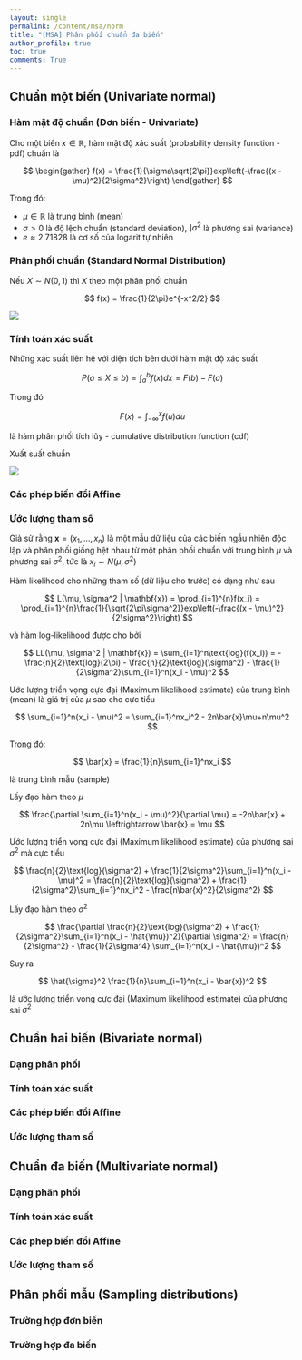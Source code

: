 ```yaml
---
layout: single
permalink: /content/msa/norm
title: "[MSA] Phân phối chuẩn đa biến"
author_profile: true
toc: true
comments: True
---
```


## Chuẩn một biến (Univariate normal)

### Hàm mật độ chuẩn (Đơn biến - Univariate)

Cho một biến $x \in \mathbb{R}$, hàm mật độ xác suất (probability density function - pdf) chuẩn là

$$
\begin{gather}
f(x) = \frac{1}{\sigma\sqrt{2\pi}}exp\left(-\frac{(x - \mu)^2}{2\sigma^2}\right)
\end{gather}
$$

Trong đó:
- $\mu \in \mathbb{R}$ là trung bình (mean)
- $\sigma > 0$ là độ lệch chuẩn (standard deviation), $]\sigma^2$ là phương sai (variance)
- $e \approx 2.71828$ là cơ số của logarit tự nhiên

### Phân phối chuẩn (Standard Normal Distribution)

Nếu $X \sim N(0, 1)$ thì $X$ theo một phân phối chuẩn

$$
f(x) = \frac{1}{2\pi}e^{-x^2/2}
$$

![](https://cdn.scribbr.com/wp-content/uploads/2020/10/standard-normal-distribution-768x475.png)

### Tính toán xác suất

Những xác suất liên hệ với diện tích bên dưới hàm mật độ xác suất

$$
P(a \leq X \leq b) = \int_a^bf(x)dx = F(b) - F(a)
$$

Trong đó

$$
F(x) = \int_{-\infty}^xf(u)du
$$

là hàm phân phối tích lũy - cumulative distribution function (cdf)


Xuất suất chuẩn

![](https://upload.wikimedia.org/wikipedia/commons/8/8c/Standard_deviation_diagram.svg)

### Các phép biến đổi Affine

### Ước lượng tham số

Giả sử rằng $\mathbf{x} = (x_1, ..., x_n)$ là một mẫu dữ liệu của các biến ngẫu nhiên độc lập và phân phối giống hệt nhau từ một phân phối chuẩn với trung bình $\mu$ và phương sai $\sigma^2$, tức là $x_i \sim N(\mu, \sigma^2)$

Hàm likelihood cho những tham số (dữ liệu cho trước) có dạng như sau

$$
L(\mu, \sigma^2 | \mathbf{x}) = \prod_{i=1}^{n}f(x_i) = \prod_{i=1}^{n}\frac{1}{\sqrt{2\pi\sigma^2}}exp\left(-\frac{(x - \mu)^2}{2\sigma^2}\right)
$$

và hàm log-likelihood được cho bởi

$$
LL(\mu, \sigma^2 | \mathbf{x}) = \sum_{i=1}^n\text{log}(f(x_i)) = -\frac{n}{2}\text{log}(2\pi) - \frac{n}{2}\text{log}(\sigma^2) - \frac{1}{2\sigma^2}\sum_{i=1}^n(x_i - \mu)^2
$$

Ước lượng triển vọng cực đại (Maximum likelihood estimate) của trung bình (mean) là giá trị của $\mu$ sao cho cực tiểu

$$
\sum_{i=1}^n(x_i - \mu)^2 = \sum_{i=1}^nx_i^2 - 2n\bar{x}\mu+n\mu^2
$$

Trong đó:

$$
\bar{x} = \frac{1}{n}\sum_{i=1}^nx_i
$$

là trung bình mẫu (sample)

Lấy đạo hàm theo $\mu$

$$
\frac{\partial \sum_{i=1}^n(x_i - \mu)^2}{\partial \mu} = -2n\bar{x} + 2n\mu \leftrightarrow \bar{x} = \mu
$$

Ước lượng triển vọng cực đại (Maximum likelihood estimate) của phương sai $\sigma^2$ mà cực tiểu

$$
\frac{n}{2}\text{log}(\sigma^2) + \frac{1}{2\sigma^2}\sum_{i=1}^n(x_i - \mu)^2 = \frac{n}{2}\text{log}(\sigma^2) + \frac{1}{2\sigma^2}\sum_{i=1}^nx_i^2 - \frac{n\bar{x}^2}{2\sigma^2}
$$

Lấy đạo hàm theo $\sigma^2$

$$
\frac{\partial \frac{n}{2}\text{log}(\sigma^2) + \frac{1}{2\sigma^2}\sum_{i=1}^n(x_i - \hat{\mu})^2}{\partial \sigma^2} = \frac{n}{2\sigma^2} - \frac{1}{2\sigma^4} \sum_{i=1}^n(x_i - \hat{\mu})^2
$$

Suy ra

$$
\hat{\sigma}^2 \frac{1}{n}\sum_{i=1}^n(x_i - \bar{x})^2
$$

là ước lượng triển vọng cực đại (Maximum likelihood estimate) của phương sai $\sigma^2$

## Chuẩn hai biến (Bivariate normal)

### Dạng phân phối

### Tính toán xác suất

### Các phép biến đổi Affine

### Ước lượng tham số

## Chuẩn đa biến (Multivariate normal)

### Dạng phân phối

### Tính toán xác suất

### Các phép biến đổi Affine

### Ước lượng tham số

## Phân phối mẫu (Sampling distributions)

### Trường hợp đơn biến

### Trường hợp đa biến

